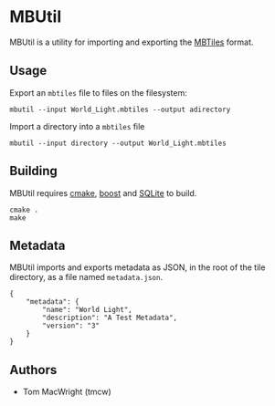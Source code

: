 # MBUtil

MBUtil is a utility for importing and exporting the [MBTiles](http://mbtiles.org/) format.

## Usage

Export an `mbtiles` file to files on the filesystem:

    mbutil --input World_Light.mbtiles --output adirectory

Import a directory into a `mbtiles` file

    mbutil --input directory --output World_Light.mbtiles

## Building

MBUtil requires [cmake](http://www.cmake.org/), [boost](http://www.boost.org/) and [SQLite](http://sqlite.org/) to build.

    cmake .
    make

## Metadata

MBUtil imports and exports metadata as JSON, in the root of the tile directory, as a file named `metadata.json`.

    {
        "metadata": {
            "name": "World Light",
            "description": "A Test Metadata",
            "version": "3"
        }
    }

## Authors

- Tom MacWright (tmcw)

